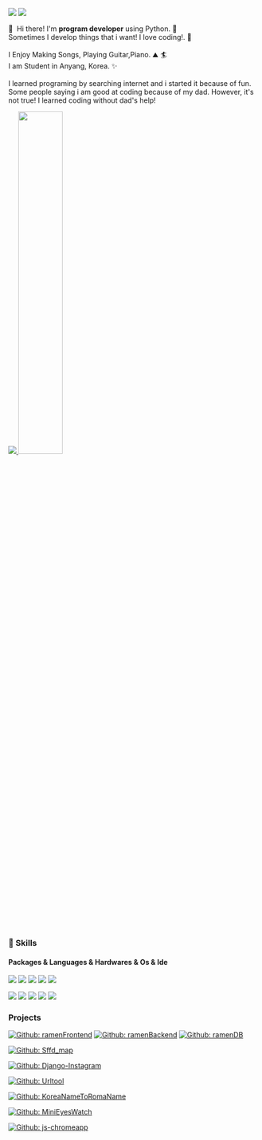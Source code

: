<p>
  <a href="mailto:appoung@naver.com"><img src="https://img.shields.io/badge/appoung@naver.com-03C75A?style=flat-square&logo=naver&logoColor=white&link=mailto:appoung@naver.com"/></a>
  <a href="https://youtube.com/c/%ED%95%9C%EB%B3%91%EC%A4%80tv" target="_blank"><img src="https://img.shields.io/badge/한병준tv-FF0000?style=flat-square&logo=Youtube&logoColor=white"/></a>
</p>

<p>
  👋&nbsp; Hi there! I'm <b>program developer</b> using Python. 🚀<br/>
  Sometimes I develop things that i want! I love coding!. 💖<br/><br/>
  I Enjoy Making Songs, Playing Guitar,Piano. ⛰ 🏄<br/>
  I am Student in Anyang, Korea. ✨ <br/><br/>
  I learned programing by searching internet and i started it because of fun.
  Some people saying i am good at coding because of my dad. However, it's not true! I learned coding without dad's help!
</p>



<a href="s">
  <img src="https://github-readme-stats.vercel.app/api/top-langs/?username=appoung&exclude_repo=dkssud8150.github.io&layout=compact&theme=tokyonight" />
</a>
<a href="s">
  <img src="https://github-readme-stats.vercel.app/api?username=appoung&theme=tokyonight&show_icons=true" width="42%" />
</a>



### 💪 Skills
#### Packages & Languages & Hardwares & Os & Ide
<p>
  <img src="https://img.shields.io/badge/Python-CAE7B9?style=flat-square&logo=Python&logoColor=white"/>
  <img src="https://img.shields.io/badge/Flask-F3DE8A?style=flat-square&logo=Flask&logoColor=white"/>
  <img src="https://img.shields.io/badge/Django-EB9486?style=flat-square&logo=Django&logoColor=white"/>
  <img src="https://img.shields.io/badge/Html5-7E7F9A?style=flat-square&logo=Html5&logoColor=white"/>
  <img src="https://img.shields.io/badge/Sqlite-97A7B3?style=flat-square&logo=SQLite&logoColor=white"/>
</p>
<p>
  <img src="https://img.shields.io/badge/RaspberryPi-EF476F?style=flat-square&logo=Raspberry Pi&logoColor=white"/> 
  <img src="https://img.shields.io/badge/Ubuntu-06D6A0?style=flat-square&logo=Ubuntu&logoColor=white"/>
  <img src="https://img.shields.io/badge/Arduino-1B9AAA?style=flat-square&logo=Arduino&logoColor=white"/>
  

  <img src="https://img.shields.io/badge/Vim-FFC43D?style=flat-square&logo=Vim&logoColor=white"/>
  <img src="https://img.shields.io/badge/Vscode-3590F3?style=flat-square&logo=Visual Studio Code&logoColor=white"/>
</p>

### Projects
[![Github: ramenFrontend](https://img.shields.io/badge/Github-ramenDB-F5FFC6.svg)](https://github.com/ByeongJunHan/ramen_storage_frontend)
[![Github: ramenBackend](https://img.shields.io/badge/Github-ramenDB-F5FFC6.svg)](https://github.com/ByeongJunHan/ramen_storage_backend)
[![Github: ramenDB](https://img.shields.io/badge/Github-ramenDB-F5FFC6.svg)](https://github.com/ByeongJunHan/ramenDB)

[![Github: Sffd_map](https://img.shields.io/badge/Github-SffdMap-B4E1FF.svg)](https://github.com/ByeongJunHan/sffd_map)

[![Github: Django-Instagram](https://img.shields.io/badge/Github-Django_Instagram-AB87FF.svg)](https://github.com/ByeongJunHan/Django_Instagram)

[![Github: Urltool](https://img.shields.io/badge/Github-UrlTool-FFACE4.svg)](https://github.com/ByeongJunHan/url-tool)

[![Github: KoreaNameToRomaName](https://img.shields.io/badge/Github-KoreaNameToRomaName-C1FF9B.svg)](https://github.com/ByeongJunHan/korea_name_to_roma_name)

[![Github: MiniEyesWatch](https://img.shields.io/badge/Github-MiniEyesWatch-8BE8CB.svg)](https://github.com/appoung/MiniEyesWatch)

[![Github: js-chromeapp](https://img.shields.io/badge/Github-jschromeapp-f0db4f.svg)](https://github.com/appoung/js-chromeapp)
